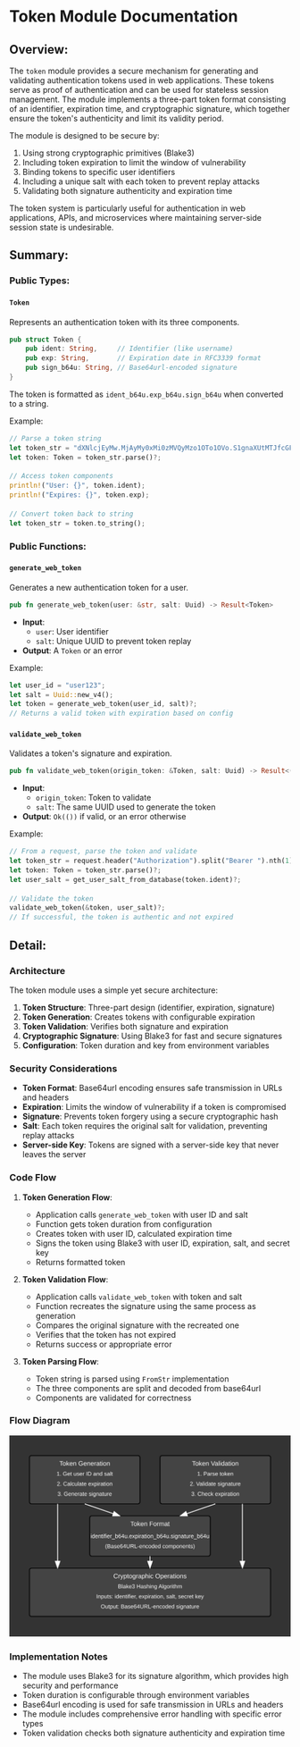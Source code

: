 # Token Module Documentation

## Overview:

The `token` module provides a secure mechanism for generating and validating authentication tokens used in web applications. These tokens serve as proof of authentication and can be used for stateless session management. The module implements a three-part token format consisting of an identifier, expiration time, and cryptographic signature, which together ensure the token's authenticity and limit its validity period.

The module is designed to be secure by:
1. Using strong cryptographic primitives (Blake3)
2. Including token expiration to limit the window of vulnerability
3. Binding tokens to specific user identifiers
4. Including a unique salt with each token to prevent replay attacks
5. Validating both signature authenticity and expiration time

The token system is particularly useful for authentication in web applications, APIs, and microservices where maintaining server-side session state is undesirable.

## Summary:

### Public Types:

#### `Token`
Represents an authentication token with its three components.

```rust
pub struct Token {
    pub ident: String,     // Identifier (like username)
    pub exp: String,       // Expiration date in RFC3339 format
    pub sign_b64u: String, // Base64url-encoded signature
}
```

The token is formatted as `ident_b64u.exp_b64u.sign_b64u` when converted to a string.

Example:
```rust
// Parse a token string
let token_str = "dXNlcjEyMw.MjAyMy0xMi0zMVQyMzo1OTo1OVo.S1gnaXUtMTJfcGFzc3dvcmQ";
let token: Token = token_str.parse()?;

// Access token components
println!("User: {}", token.ident);
println!("Expires: {}", token.exp);

// Convert token back to string
let token_str = token.to_string();
```

### Public Functions:

#### `generate_web_token`
Generates a new authentication token for a user.

```rust
pub fn generate_web_token(user: &str, salt: Uuid) -> Result<Token>
```

- **Input**: 
  - `user`: User identifier
  - `salt`: Unique UUID to prevent token replay
- **Output**: A `Token` or an error

Example:
```rust
let user_id = "user123";
let salt = Uuid::new_v4();
let token = generate_web_token(user_id, salt)?;
// Returns a valid token with expiration based on config
```

#### `validate_web_token`
Validates a token's signature and expiration.

```rust
pub fn validate_web_token(origin_token: &Token, salt: Uuid) -> Result<()>
```

- **Input**: 
  - `origin_token`: Token to validate
  - `salt`: The same UUID used to generate the token
- **Output**: `Ok(())` if valid, or an error otherwise

Example:
```rust
// From a request, parse the token and validate
let token_str = request.header("Authorization").split("Bearer ").nth(1)?;
let token: Token = token_str.parse()?;
let user_salt = get_user_salt_from_database(token.ident)?;

// Validate the token
validate_web_token(&token, user_salt)?;
// If successful, the token is authentic and not expired
```

## Detail:

### Architecture

The token module uses a simple yet secure architecture:

1. **Token Structure**: Three-part design (identifier, expiration, signature)
2. **Token Generation**: Creates tokens with configurable expiration
3. **Token Validation**: Verifies both signature and expiration
4. **Cryptographic Signature**: Using Blake3 for fast and secure signatures
5. **Configuration**: Token duration and key from environment variables

### Security Considerations

- **Token Format**: Base64url encoding ensures safe transmission in URLs and headers
- **Expiration**: Limits the window of vulnerability if a token is compromised
- **Signature**: Prevents token forgery using a secure cryptographic hash
- **Salt**: Each token requires the original salt for validation, preventing replay attacks
- **Server-side Key**: Tokens are signed with a server-side key that never leaves the server

### Code Flow

1. **Token Generation Flow**:
   - Application calls `generate_web_token` with user ID and salt
   - Function gets token duration from configuration
   - Creates token with user ID, calculated expiration time
   - Signs the token using Blake3 with user ID, expiration, salt, and secret key
   - Returns formatted token

2. **Token Validation Flow**:
   - Application calls `validate_web_token` with token and salt
   - Function recreates the signature using the same process as generation
   - Compares the original signature with the recreated one
   - Verifies that the token has not expired
   - Returns success or appropriate error

3. **Token Parsing Flow**:
   - Token string is parsed using `FromStr` implementation
   - The three components are split and decoded from base64url
   - Components are validated for correctness

### Flow Diagram

![Token Module Flow](images/token.svg)

### Implementation Notes

- The module uses Blake3 for its signature algorithm, which provides high security and performance
- Token duration is configurable through environment variables
- Base64url encoding is used for safe transmission in URLs and headers
- The module includes comprehensive error handling with specific error types
- Token validation checks both signature authenticity and expiration time
